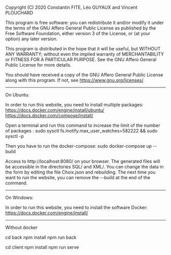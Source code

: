 Copyright (C) 2020 Constantin FITE, Léo GUYAUX and Vincent PLOUCHARD

This program is free software: you can redistribute it and/or modify
it under the terms of the GNU Affero General Public License as published by
the Free Software Foundation, either version 3 of the License, or
(at your option) any later version.

This program is distributed in the hope that it will be useful,
but WITHOUT ANY WARRANTY; without even the implied warranty of
MERCHANTABILITY or FITNESS FOR A PARTICULAR PURPOSE.  See the
GNU Affero General Public License for more details.

You should have received a copy of the GNU Affero General Public License
along with this program.  If not, see <https://www.gnu.org/licenses/>.


---------------------------------------------------------------------------
On Ubuntu:

In order to run this website, you need to install multiple packages:
https://docs.docker.com/engine/install/ubuntu/
https://docs.docker.com/compose/install/

Open a terminal and run this command to increase the limit of the number of packages :
sudo sysctl fs.inotify.max_user_watches=582222 && sudo sysctl -p

Then you have to run the docker-compose:
sudo docker-compose up --build

Access to http://localhost:8080/ on your browser.
The generated files will be accessible in the directories SQL/ and XML/.
You can change the data in the form by editing the file Choix.json and rebuilding.
The next time you want to run the website, you can remove the --build at the end of the command.

----------------------------------------------------------------------------
On Windows:

In order to run this website, you need to install the software Docker:
https://docs.docker.com/engine/install/


----------------------------------------------------------------------------

Without docker

cd back
npm install
npm run back

cd client
npm install
npm run serve